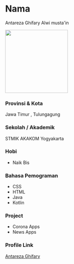 # Nama
Antareza Ghifary Alwi musta'in

<img src="https://imgur.com/a/rBDo7IW" width="200" height="200" align="center"/>

### Provinsi & Kota

Jawa Timur , Tulungagung

### Sekolah / Akademik

STMIK AKAKOM Yogyakarta

### Hobi

- Naik Bis


### Bahasa Pemograman 

- CSS
- HTML
- Java
- Kotlin

### Project

- Corona Apps
- News Apps


### Profile Link

[Antareza Ghifary](https://github.com/antarezaghifary?tab=repositories)
